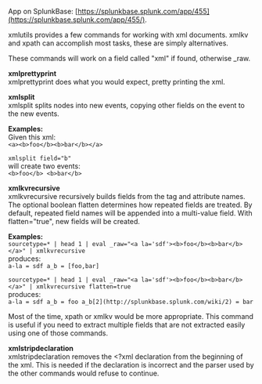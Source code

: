App on SplunkBase: [https://splunkbase.splunk.com/app/455](https://splunkbase.splunk.com/app/455/).

xmlutils provides a few commands for working with xml documents. xmlkv and xpath can accomplish most tasks, these are simply alternatives.

These commands will work on a field called "xml" if found, otherwise _raw.

**xmlprettyprint**  
xmlprettyprint does what you would expect, pretty printing the xml.

**xmlsplit**  
xmlsplit splits nodes into new events, copying other fields on the event to the new events.

**Examples:**  
Given this xml:  
`<a><b>foo</b><b>bar</b></a>`  

`xmlsplit field="b"`  
will create two events:  
`<b>foo</b> <b>bar</b>`

**xmlkvrecursive**  
xmlkvrecursive recursively builds fields from the tag and attribute names. The optional boolean flatten determines how repeated fields are treated. By default, repeated field names will be appended into a multi-value field. With flatten="true", new fields will be created.

**Examples:**  
`sourcetype=* | head 1 | eval _raw="<a la='sdf'><b>foo</b><b>bar</b></a>" | xmlkvrecursive`  
produces:  
`a-la = sdf a_b = [foo,bar]`

`sourcetype=* | head 1 | eval _raw="<a la='sdf'><b>foo</b><b>bar</b></a>" | xmlkvrecursive flatten=true`  
produces:  
`a-la = sdf a_b = foo a_b[2](http://splunkbase.splunk.com/wiki/2) = bar`

Most of the time, xpath or xmlkv would be more appropriate. This command is useful if you need to extract multiple fields that are not extracted easily using one of those commands.

**xmlstripdeclaration**  
xmlstripdeclaration removes the <?xml declaration from the beginning of the xml. This is needed if the declaration is incorrect and the parser used by the other commands would refuse to continue.